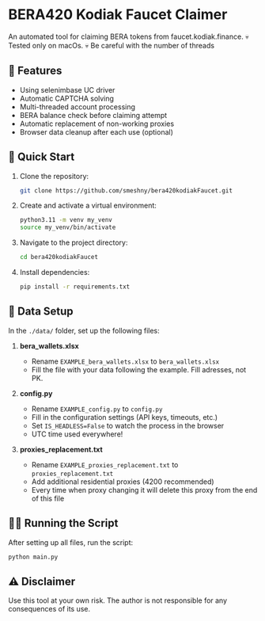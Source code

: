 # BERA420 Kodiak Faucet Claimer

An automated tool for claiming BERA tokens from faucet.kodiak.finance.
💀 Tested only on macOs.
💀 Be careful with the number of threads

## 🚀 Features

- Using selenimbase UC driver
- Automatic CAPTCHA solving
- Multi-threaded account processing
- BERA balance check before claiming attempt
- Automatic replacement of non-working proxies
- Browser data cleanup after each use (optional)

## 🚀 Quick Start

1. Clone the repository:
   ```bash
   git clone https://github.com/smeshny/bera420kodiakFaucet.git
   ```

2. Create and activate a virtual environment:
   ```bash
   python3.11 -m venv my_venv
   source my_venv/bin/activate
   ```

3. Navigate to the project directory:
   ```bash
   cd bera420kodiakFaucet
   ```

4. Install dependencies:
   ```bash
   pip install -r requirements.txt
   ```

## 📁 Data Setup

In the `./data/` folder, set up the following files:

1. **bera_wallets.xlsx**
   - Rename `EXAMPLE_bera_wallets.xlsx` to `bera_wallets.xlsx`
   - Fill the file with your data following the example. Fill adresses, not PK.

2. **config.py**
   - Rename `EXAMPLE_config.py` to `config.py`
   - Fill in the configuration settings (API keys, timeouts, etc.)
   - Set `IS_HEADLESS=False` to watch the process in the browser
   - UTC time used everywhere!

3. **proxies_replacement.txt**
   - Rename `EXAMPLE_proxies_replacement.txt` to `proxies_replacement.txt`
   - Add additional residential proxies (4200 recommended)
   - Every time when proxy changing it will delete this proxy from the end of this file

## 🏃‍♂️ Running the Script

After setting up all files, run the script:

```bash
python main.py
```

## ⚠️ Disclaimer

Use this tool at your own risk. The author is not responsible for any consequences of its use.